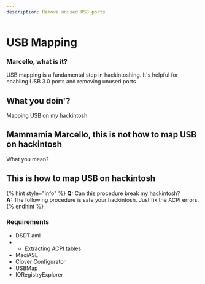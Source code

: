 ```yaml
---
description: Remove unused USB ports
---
```


# USB Mapping

### Marcello, what is it?

USB mapping is a fundamental step in hackintoshing. It's helpful for enabling USB 3.0 ports and removing unused ports

## What you doin'?

Mapping USB on my hackintosh

## Mammamia Marcello, this is not how to map USB on hackintosh

What you mean?

## This is how to map USB on hackintosh

{% hint style="info" %}
**Q:** Can this procedure break my hackintosh?  
**A:** The following procedure is safe your hackintosh. Just fix the ACPI errors. 
{% endhint %}

### Requirements

* DSDT.aml
* *  [Extracting ACPI tables]()
* MaciASL
* Clover Configurator
* USBMap
* IORegistryExplorer

